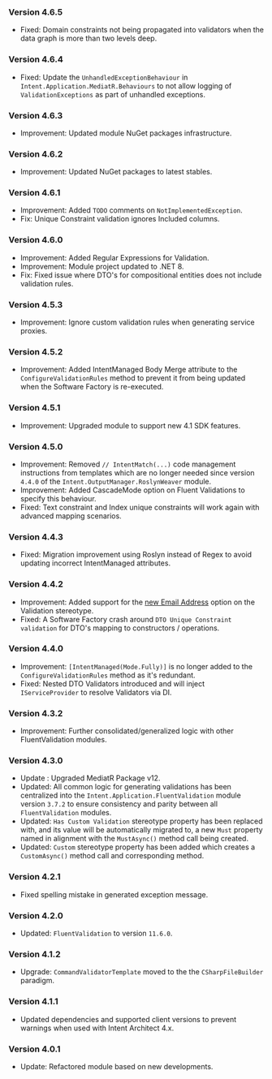 ### Version 4.6.5

- Fixed: Domain constraints not being propagated into validators when the data graph is more than two levels deep.

### Version 4.6.4

- Fixed: Update the `UnhandledExceptionBehaviour` in `Intent.Application.MediatR.Behaviours` to not allow logging of `ValidationExceptions` as part of unhandled exceptions.

### Version 4.6.3

- Improvement: Updated module NuGet packages infrastructure.

### Version 4.6.2

- Improvement: Updated NuGet packages to latest stables.

### Version 4.6.1

- Improvement: Added `TODO` comments on `NotImplementedException`.
- Fix: Unique Constraint validation ignores Included columns.

### Version 4.6.0

- Improvement: Added Regular Expressions for Validation.
- Improvement: Module project updated to .NET 8.
- Fix: Fixed issue where DTO's for compositional entities does not include validation rules.

### Version 4.5.3

- Improvement: Ignore custom validation rules when generating service proxies.

### Version 4.5.2

- Improvement: Added IntentManaged Body Merge attribute to the `ConfigureValidationRules` method to prevent it from being updated when the Software Factory is re-executed.

### Version 4.5.1

- Improvement: Upgraded module to support new 4.1 SDK features.

### Version 4.5.0

- Improvement: Removed `// IntentMatch(...)` code management instructions from templates which are no longer needed since version `4.4.0` of the `Intent.OutputManager.RoslynWeaver` module.
- Improvement: Added CascadeMode option on Fluent Validations to specify this behaviour.
- Fixed: Text constraint and Index unique constraints will work again with advanced mapping scenarios.

### Version 4.4.3

- Fixed: Migration improvement using Roslyn instead of Regex to avoid updating incorrect IntentManaged attributes.

### Version 4.4.2

- Improvement: Added support for the [new Email Address](https://github.com/IntentArchitect/Intent.Modules.NET/blob/development/Modules/Intent.Modules.Application.FluentValidation/release-notes.md#version-383) option on the Validation stereotype.
- Fixed: A Software Factory crash around `DTO Unique Constraint validation` for DTO's mapping to constructors / operations.

### Version 4.4.0

- Improvement: `[IntentManaged(Mode.Fully)]` is no longer added to the `ConfigureValidationRules` method as it's redundant.
- Fixed: Nested DTO Validators introduced and will inject `IServiceProvider` to resolve Validators via DI.

### Version 4.3.2

- Improvement: Further consolidated/generalized logic with other FluentValidation modules.

### Version 4.3.0

- Update : Upgraded MediatR Package v12.
- Updated: All common logic for generating validations has been centralized into the `Intent.Application.FluentValidation` module version `3.7.2` to ensure consistency and parity between all `FluentValidation` modules.
- Updated: `Has Custom Validation` stereotype property has been replaced with, and its value will be automatically migrated to, a new `Must` property named in alignment with the `MustAsync()` method call being created.
- Updated: `Custom` stereotype property has been added which creates a `CustomAsync()` method call and corresponding method.

### Version 4.2.1

- Fixed spelling mistake in generated exception message.

### Version 4.2.0

- Updated: `FluentValidation` to version `11.6.0`.

### Version 4.1.2

- Upgrade: `CommandValidatorTemplate` moved to the the `CSharpFileBuilder` paradigm.

### Version 4.1.1

- Updated dependencies and supported client versions to prevent warnings when used with Intent Architect 4.x.

### Version 4.0.1

- Update: Refactored module based on new developments.
